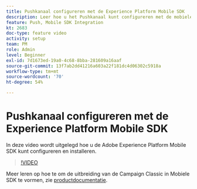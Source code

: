 ```yaml
---
title: Pushkanaal configureren met de Experience Platform Mobile SDK
description: Leer hoe u het Pushkanaal kunt configureren met de mobiele SDK van Experience Cloud.
feature: Push, Mobile SDK Integration
kt: 2683
doc-type: feature video
activity: setup
team: PM
role: Admin
level: Beginner
exl-id: 7d1673ed-19a0-4c68-8bba-281609a16aaf
source-git-commit: 13f7ab2dd41216a603a22f181dc4d06302c5918a
workflow-type: tm+mt
source-wordcount: '70'
ht-degree: 54%

---
```


# Pushkanaal configureren met de Experience Platform Mobile SDK

In deze video wordt uitgelegd hoe u de Adobe Experience Platform Mobile SDK kunt configureren en installeren.

>[!VIDEO](https://video.tv.adobe.com/v/27699?quality=12&learn=on)

Meer leren op hoe te om de uitbreiding van de Campaign Classic in Mobiele SDK te vormen, zie [productdocumentatie](https://aep-sdks.gitbook.io/docs/using-mobile-extensions/adobe-campaignclassic).
